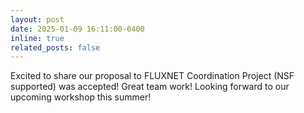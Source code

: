 ```yaml
---
layout: post
date: 2025-01-09 16:11:00-0400
inline: true
related_posts: false
---
```


Excited to share our proposal to FLUXNET Coordination Project (NSF supported) was accepted! Great team work! Looking forward to our upcoming workshop this summer!
